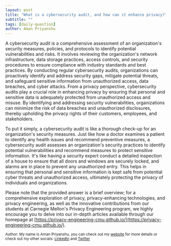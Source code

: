 ```yaml
---
layout: post
title: "What is a cybersecurity audit, and how can it enhance privacy?"
subtitle: ""
tags: [daily-question]
author: Aman Priyanshu
---
```


A cybersecurity audit is a comprehensive assessment of an organization's security measures, policies, and protocols to identify potential vulnerabilities and risks. It involves reviewing the organization's network infrastructure, data storage practices, access controls, and security procedures to ensure compliance with industry standards and best practices. By conducting regular cybersecurity audits, organizations can proactively identify and address security gaps, mitigate potential threats, and safeguard sensitive information from unauthorized access, data breaches, and cyber attacks. From a privacy perspective, cybersecurity audits play a crucial role in enhancing privacy by ensuring that personal and sensitive data is adequately protected from unauthorized access and misuse. By identifying and addressing security vulnerabilities, organizations can minimize the risk of data breaches and unauthorized disclosures, thereby upholding the privacy rights of their customers, employees, and stakeholders.

To put it simply, a cybersecurity audit is like a thorough check-up for an organization's security measures. Just like how a doctor examines a patient to identify any health issues and recommend preventive measures, a cybersecurity audit assesses an organization's security practices to identify potential vulnerabilities and recommend measures to protect sensitive information. It's like having a security expert conduct a detailed inspection of a house to ensure that all doors and windows are securely locked, and alarms are in place to prevent any unauthorized entry. This helps in ensuring that personal and sensitive information is kept safe from potential cyber threats and unauthorized access, ultimately protecting the privacy of individuals and organizations.

Please note that the provided answer is a brief overview; for a comprehensive exploration of privacy, privacy-enhancing technologies, and privacy engineering, as well as the innovative contributions from our students at Carnegie Mellon's Privacy Engineering program, we highly encourage you to delve into our in-depth articles available through our homepage at [https://privacy-engineering-cmu.github.io/](https://privacy-engineering-cmu.github.io/).

<small>Author: My name is Aman Priyanshu, you can check out my [website](https://amanpriyanshu.github.io/) for more details or check out my other socials: [LinkedIn](https://www.linkedin.com/in/aman-priyanshu/) and [Twitter](https://twitter.com/AmanPriyanshu6)</small>
